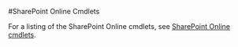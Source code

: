#SharePoint Online Cmdlets

For a listing of the SharePoint Online cmdlets, see [SharePoint Online cmdlets](http://docs.microsoft.com/en-us/powershell/module/sharepoint-online).
